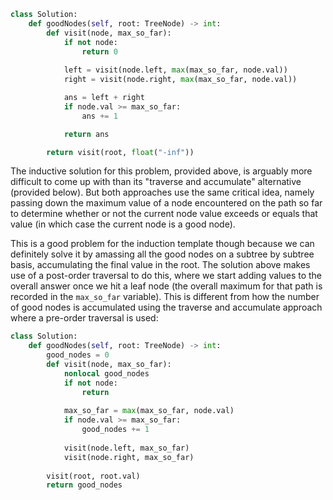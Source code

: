 ```python
class Solution:
    def goodNodes(self, root: TreeNode) -> int:
        def visit(node, max_so_far):
            if not node:
                return 0
            
            left = visit(node.left, max(max_so_far, node.val))
            right = visit(node.right, max(max_so_far, node.val))

            ans = left + right
            if node.val >= max_so_far:
                ans += 1

            return ans

        return visit(root, float("-inf"))
```

The inductive solution for this problem, provided above, is arguably more difficult to come up with than its "traverse and accumulate" alternative (provided below). But both approaches use the same critical idea, namely passing down the maximum value of a node encountered on the path so far to determine whether or not the current node value exceeds or equals that value (in which case the current node is a good node).

This is a good problem for the induction template though because we can definitely solve it by amassing all the good nodes on a subtree by subtree basis, accumulating the final value in the root. The solution above makes use of a post-order traversal to do this, where we start adding values to the overall answer once we hit a leaf node (the overall maximum for that path is recorded in the `max_so_far` variable). This is different from how the number of good nodes is accumulated using the traverse and accumulate approach where a pre-order traversal is used:

```python
class Solution:
    def goodNodes(self, root: TreeNode) -> int:
        good_nodes = 0
        def visit(node, max_so_far):
            nonlocal good_nodes
            if not node:
                return
            
            max_so_far = max(max_so_far, node.val)
            if node.val >= max_so_far:
                good_nodes += 1
            
            visit(node.left, max_so_far)
            visit(node.right, max_so_far)
        
        visit(root, root.val)
        return good_nodes
```